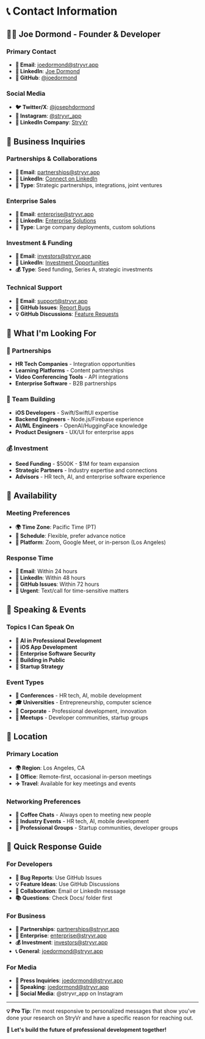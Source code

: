 # 📞 Contact Information

## 👨‍💻 **Joe Dormond** - Founder & Developer

### **Primary Contact**
- **📧 Email**: [joedormond@stryvr.app](mailto:joedormond@stryvr.app)
- **💼 LinkedIn**: [Joe Dormond](https://linkedin.com/in/joedormond)
- **🐙 GitHub**: [@joedormond](https://github.com/joedormond)

### **Social Media**
- **🐦 Twitter/X**: [@josephdormond](https://twitter.com/josephdormond)
- **📸 Instagram**: [@stryvr_app](https://instagram.com/stryvr_app)
- **💼 LinkedIn Company**: [StryVr](https://linkedin.com/company/stryvr-ios)

## 🏢 **Business Inquiries**

### **Partnerships & Collaborations**
- **📧 Email**: [partnerships@stryvr.app](mailto:partnerships@stryvr.app)
- **💼 LinkedIn**: [Connect on LinkedIn](https://linkedin.com/in/joedormond)
- **🤝 Type**: Strategic partnerships, integrations, joint ventures

### **Enterprise Sales**
- **📧 Email**: [enterprise@stryvr.app](mailto:enterprise@stryvr.app)
- **💼 LinkedIn**: [Enterprise Solutions](https://linkedin.com/in/joedormond)
- **🏢 Type**: Large company deployments, custom solutions

### **Investment & Funding**
- **📧 Email**: [investors@stryvr.app](mailto:investors@stryvr.app)
- **💼 LinkedIn**: [Investment Opportunities](https://linkedin.com/in/joedormond)
- **💰 Type**: Seed funding, Series A, strategic investments

### **Technical Support**
- **📧 Email**: [support@stryvr.app](mailto:support@stryvr.app)
- **🐛 GitHub Issues**: [Report Bugs](https://github.com/yourusername/stryvr-ios/issues)
- **💡 GitHub Discussions**: [Feature Requests](https://github.com/yourusername/stryvr-ios/discussions)

## 🎯 **What I'm Looking For**

### **🤝 Partnerships**
- **HR Tech Companies** - Integration opportunities
- **Learning Platforms** - Content partnerships
- **Video Conferencing Tools** - API integrations
- **Enterprise Software** - B2B partnerships

### **👥 Team Building**
- **iOS Developers** - Swift/SwiftUI expertise
- **Backend Engineers** - Node.js/Firebase experience
- **AI/ML Engineers** - OpenAI/HuggingFace knowledge
- **Product Designers** - UX/UI for enterprise apps

### **💰 Investment**
- **Seed Funding** - $500K - $1M for team expansion
- **Strategic Partners** - Industry expertise and connections
- **Advisors** - HR tech, AI, and enterprise software experience

## 📅 **Availability**

### **Meeting Preferences**
- **🌍 Time Zone**: Pacific Time (PT)
- **📅 Schedule**: Flexible, prefer advance notice
- **🎥 Platform**: Zoom, Google Meet, or in-person (Los Angeles)

### **Response Time**
- **📧 Email**: Within 24 hours
- **💼 LinkedIn**: Within 48 hours
- **🐛 GitHub Issues**: Within 72 hours
- **🚨 Urgent**: Text/call for time-sensitive matters

## 🎪 **Speaking & Events**

### **Topics I Can Speak On**
- **🤖 AI in Professional Development**
- **📱 iOS App Development**
- **🏢 Enterprise Software Security**
- **🚀 Building in Public**
- **💼 Startup Strategy**

### **Event Types**
- **🎤 Conferences** - HR tech, AI, mobile development
- **🎓 Universities** - Entrepreneurship, computer science
- **🏢 Corporate** - Professional development, innovation
- **🎪 Meetups** - Developer communities, startup groups

## 📍 **Location**

### **Primary Location**
- **🌍 Region**: Los Angeles, CA
- **🏢 Office**: Remote-first, occasional in-person meetings
- **✈️ Travel**: Available for key meetings and events

### **Networking Preferences**
- **🤝 Coffee Chats** - Always open to meeting new people
- **🎪 Industry Events** - HR tech, AI, mobile development
- **💼 Professional Groups** - Startup communities, developer groups

## 🎯 **Quick Response Guide**

### **For Developers**
- **🐛 Bug Reports**: Use GitHub Issues
- **💡 Feature Ideas**: Use GitHub Discussions
- **🤝 Collaboration**: Email or LinkedIn message
- **📚 Questions**: Check Docs/ folder first

### **For Business**
- **🤝 Partnerships**: partnerships@stryvr.app
- **💼 Enterprise**: enterprise@stryvr.app
- **💰 Investment**: investors@stryvr.app
- **📞 General**: joedormond@stryvr.app

### **For Media**
- **📰 Press Inquiries**: joedormond@stryvr.app
- **🎤 Speaking**: joedormond@stryvr.app
- **📸 Social Media**: @stryvr_app on Instagram

---

**💡 Pro Tip**: I'm most responsive to personalized messages that show you've done your research on StryVr and have a specific reason for reaching out.

**🚀 Let's build the future of professional development together!** 
